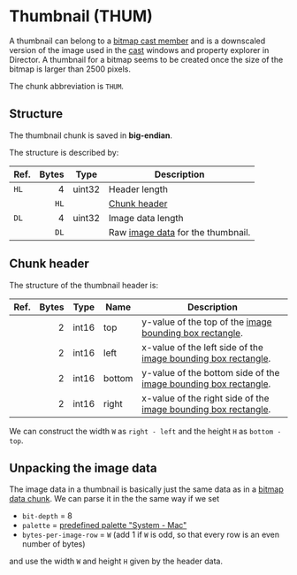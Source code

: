 # Thumbnail (THUM)
A thumbnail can belong to a [bitmap cast member](./castmembers/bitmap.md) and is a downscaled version of the image used
in the [cast](#TODO) windows and property explorer in Director. A thumbnail for a bitmap seems to be created once the
size of the bitmap is larger than 2500 pixels.

The chunk abbreviation is `THUM`.


## Structure
The thumbnail chunk is saved in **big-endian**.

The structure is described by:

Ref.   | Bytes | Type   | Description
---    | ---:  | ---    | ---
`HL`   | 4     | uint32 | Header length
&nbsp; | `HL`  | &nbsp; | [Chunk header](#chunk-header)
`DL`   | 4     | uint32 | Image data length
&nbsp; | `DL`  | &nbsp; | Raw [image data](#unpacking-the-image-data) for the thumbnail.


## Chunk header
The structure of the thumbnail header is:

Ref.   | Bytes | Type   | Name    | Description
---    | ---:  | ---    | ---     | ---
&nbsp; | 2     | int16  | top     | y-value of the top of the [image bounding box rectangle](#TODO).
&nbsp; | 2     | int16  | left    | x-value of the left side of the [image bounding box rectangle](#TODO).
&nbsp; | 2     | int16  | bottom  | y-value of the bottom side of the [image bounding box rectangle](#TODO).
&nbsp; | 2     | int16  | right   | x-value of the right side of the [image bounding box rectangle](#TODO).

We can construct the width `W` as `right - left` and the height `H` as `bottom - top`.


## Unpacking the image data
The image data in a thumbnail is basically just the same data as in a [bitmap data chunk](./BITD.md). We can parse it in
the the same way if we set

* `bit-depth` = 8
* `palette` = [predefined palette "System - Mac"](./castmembers/palette.md#TODO)
* `bytes-per-image-row` = `W` (add 1 if `W` is odd, so that every row is an even number of bytes)

and use the width `W` and height `H` given by the header data.
